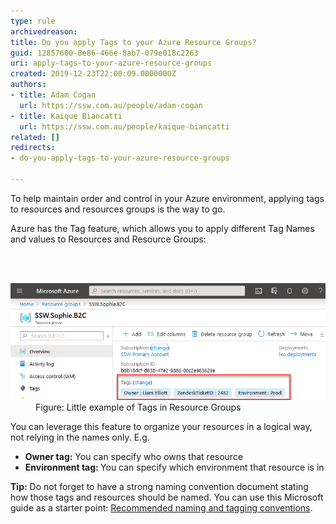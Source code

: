 ```yaml
---
type: rule
archivedreason: 
title: Do you apply Tags to your Azure Resource Groups?
guid: 12857600-8e86-466e-8ab7-079e018c2263
uri: apply-tags-to-your-azure-resource-groups
created: 2019-12-23T22:00:09.0000000Z
authors:
- title: Adam Cogan
  url: https://ssw.com.au/people/adam-cogan
- title: Kaique Biancatti
  url: https://ssw.com.au/people/kaique-biancatti
related: []
redirects:
- do-you-apply-tags-to-your-azure-resource-groups

---
```



<p>To help maintain order and control in your Azure environment, applying tags to resources and resources groups is the way to go.<br></p><p>Azure has the Tag feature, which allows you to apply different Tag Names and values to Resources and Resource Groups:​<br></p>
<br><excerpt class='endintro'></excerpt><br>
<dl class="image"><dt><img src="tags-in-resources-group.png" alt="tags-in-resources-group.png" style="width:750px;" /></dt><dd>Figure: Little example of Tags in Resource Groups</dd></dl>
<p>You can leverage this feature to organize your resources in a logical way, not relying in the names only. E.g.<br></p><ul><li><b>Owner tag:</b> You can specify who owns that resource</li><li><b>Environment tag: </b>You can specify which environment that resource is in</li></ul><p><b>Tip:</b> Do not forget to have a strong naming convention document stating how those tags and resources should be named. You can use this Microsoft guide as a starter point: 
   <a href="https://docs.microsoft.com/en-us/azure/cloud-adoption-framework/ready/azure-best-practices/naming-and-tagging">Recommended naming and tagging conventions</a>​.​<br></p>



